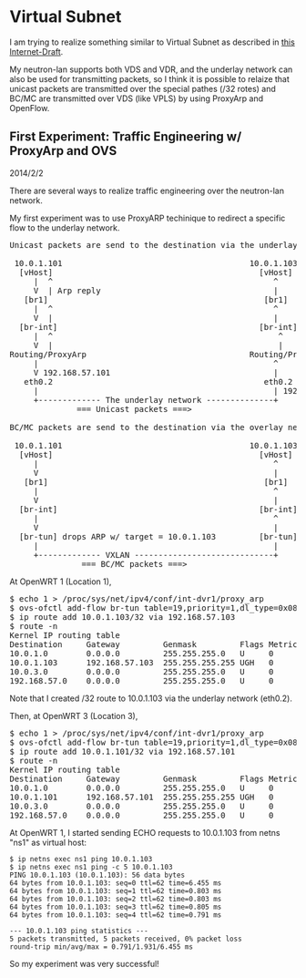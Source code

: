 Virtual Subnet
==============

I am trying to realize something similar to Virtual Subnet as described in [this Internet-Draft](http://tools.ietf.org/id/draft-xu-virtual-subnet-11.txt).

My neutron-lan supports both VDS and VDR, and the underlay network can also be used for transmitting packets,
so I think it is possible to relaize that unicast packets are transmitted over
the special pathes (/32 rotes) and BC/MC are transmitted over VDS (like VPLS) by using ProxyArp and OpenFlow.

First Experiment: Traffic Engineering w/ ProxyArp and OVS
---------------------------------------------------------

2014/2/2

There are several ways to realize traffic engineering over the neutron-lan network.

My first experiment was to use ProxyARP techinique to redirect a specific flow to the underlay network.

<pre>
Unicast packets are send to the destination via the underlay network:

 10.0.1.101                                       10.0.1.103
  [vHost]                                           [vHost]
     |  ^                                              ^
     V  | Arp reply                                    |
   [br1]                                             [br1]
     |  ^                                              ^
     V  |                                              |
  [br-int]                                          [br-int]
     |  ^                                               ^
     V  |                                               |
Routing/ProxyArp                                  Routing/ProxyARP
     |                                                 ^
     V 192.168.57.101                                  |
   eth0.2                                            eth0.2
     |                                                 | 192.168.57.103
     +------------- The underlay network --------------+
              === Unicast packets ===>

BC/MC packets are send to the destination via the overlay network:

 10.0.1.101                                       10.0.1.103
  [vHost]                                           [vHost]
     |                                                 ^
     V                                                 |
   [br1]                                             [br1]
     |                                                 ^
     V                                                 |
  [br-int]                                          [br-int]
     |                                                 ^
     V                                                 |
  [br-tun] drops ARP w/ target = 10.0.1.103         [br-tun]
     |                                                 |
     +------------- VXLAN -----------------------------+
               === BC/MC packets ===>
</pre>

At OpenWRT 1 (Location 1),
<pre>
$ echo 1 > /proc/sys/net/ipv4/conf/int-dvr1/proxy_arp
$ ovs-ofctl add-flow br-tun table=19,priority=1,dl_type=0x0806,dl_vlan=1,nw_dst=10.0.1.103,actions=drop')
$ ip route add 10.0.1.103/32 via 192.168.57.103
$ route -n
Kernel IP routing table
Destination     Gateway         Genmask         Flags Metric Ref    Use Iface
10.0.1.0        0.0.0.0         255.255.255.0   U     0      0        0 int-dvr1
10.0.1.103      192.168.57.103  255.255.255.255 UGH   0      0        0 eth0.2
10.0.3.0        0.0.0.0         255.255.255.0   U     0      0        0 int-dvr3
192.168.57.0    0.0.0.0         255.255.255.0   U     0      0        0 eth0.2
</pre>
Note that I created /32 route to 10.0.1.103 via the underlay network (eth0.2).

Then, at OpenWRT 3 (Location 3),
<pre>
$ echo 1 > /proc/sys/net/ipv4/conf/int-dvr1/proxy_arp
$ ovs-ofctl add-flow br-tun table=19,priority=1,dl_type=0x0806,dl_vlan=1,nw_dst=10.0.1.101,actions=drop')
$ ip route add 10.0.1.101/32 via 192.168.57.101
$ route -n
Kernel IP routing table
Destination     Gateway         Genmask         Flags Metric Ref    Use Iface
10.0.1.0        0.0.0.0         255.255.255.0   U     0      0        0 int-dvr1
10.0.1.101      192.168.57.101  255.255.255.255 UGH   0      0        0 eth0.2
10.0.3.0        0.0.0.0         255.255.255.0   U     0      0        0 int-dvr3
192.168.57.0    0.0.0.0         255.255.255.0   U     0      0        0 eth0.2
</pre>

At OpenWRT 1, I started sending ECHO requests to 10.0.1.103 from netns "ns1" as virtual host:

    $ ip netns exec ns1 ping 10.0.1.103
    $ ip netns exec ns1 ping -c 5 10.0.1.103
    PING 10.0.1.103 (10.0.1.103): 56 data bytes
    64 bytes from 10.0.1.103: seq=0 ttl=62 time=6.455 ms
    64 bytes from 10.0.1.103: seq=1 ttl=62 time=0.803 ms
    64 bytes from 10.0.1.103: seq=2 ttl=62 time=0.803 ms
    64 bytes from 10.0.1.103: seq=3 ttl=62 time=0.805 ms
    64 bytes from 10.0.1.103: seq=4 ttl=62 time=0.791 ms
    
    --- 10.0.1.103 ping statistics ---
    5 packets transmitted, 5 packets received, 0% packet loss
    round-trip min/avg/max = 0.791/1.931/6.455 ms

So my experiment was very successful!

